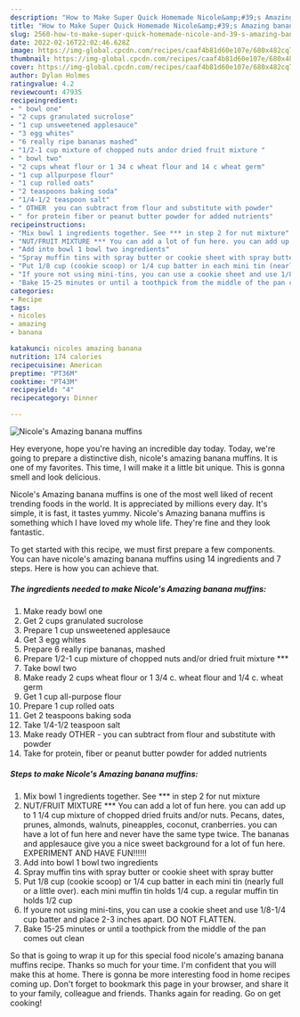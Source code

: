 ```yaml
---
description: "How to Make Super Quick Homemade Nicole&amp;#39;s Amazing banana muffins"
title: "How to Make Super Quick Homemade Nicole&amp;#39;s Amazing banana muffins"
slug: 2560-how-to-make-super-quick-homemade-nicole-and-39-s-amazing-banana-muffins
date: 2022-02-16T22:02:46.628Z
image: https://img-global.cpcdn.com/recipes/caaf4b81d60e107e/680x482cq70/nicoles-amazing-banana-muffins-recipe-main-photo.jpg
thumbnail: https://img-global.cpcdn.com/recipes/caaf4b81d60e107e/680x482cq70/nicoles-amazing-banana-muffins-recipe-main-photo.jpg
cover: https://img-global.cpcdn.com/recipes/caaf4b81d60e107e/680x482cq70/nicoles-amazing-banana-muffins-recipe-main-photo.jpg
author: Dylan Holmes
ratingvalue: 4.2
reviewcount: 47935
recipeingredient:
- " bowl one"
- "2 cups granulated sucrolose"
- "1 cup unsweetened applesauce"
- "3 egg whites"
- "6 really ripe bananas mashed"
- "1/2-1 cup mixture of chopped nuts andor dried fruit mixture "
- " bowl two"
- "2 cups wheat flour or 1 34 c wheat flour and 14 c wheat germ"
- "1 cup allpurpose flour"
- "1 cup rolled oats"
- "2 teaspoons baking soda"
- "1/4-1/2 teaspoon salt"
- " OTHER  you can subtract from flour and substitute with powder"
- " for protein fiber or peanut butter powder for added nutrients"
recipeinstructions:
- "Mix bowl 1 ingredients together. See *** in step 2 for nut mixture"
- "NUT/FRUIT MIXTURE *** You can add a lot of fun here. you can add up to 1 1/4 cup mixture of chopped dried fruits and/or nuts. Pecans, dates, prunes, almonds, walnuts, pineapples, coconut, cranberries. you can have a lot of fun here and never have the same type twice. The bananas and applesauce give you a nice sweet background for a lot of fun here. EXPERIMENT AND HAVE FUN!!!!!!"
- "Add into bowl 1 bowl two ingredients"
- "Spray muffin tins with spray butter or cookie sheet with spray butter"
- "Put 1/8 cup (cookie scoop) or 1/4 cup batter in each mini tin (nearly full or a little over). each mini muffin tin holds 1/4 cup. a regular muffin tin holds 1/2 cup"
- "If youre not using mini-tins, you can use a cookie sheet and use 1/8-1/4 cup batter and place 2-3 inches apart. DO NOT FLATTEN."
- "Bake 15-25 minutes or until a toothpick from the middle of the pan comes out clean"
categories:
- Recipe
tags:
- nicoles
- amazing
- banana

katakunci: nicoles amazing banana 
nutrition: 174 calories
recipecuisine: American
preptime: "PT36M"
cooktime: "PT43M"
recipeyield: "4"
recipecategory: Dinner

---
```



![Nicole&#39;s Amazing banana muffins](https://img-global.cpcdn.com/recipes/caaf4b81d60e107e/680x482cq70/nicoles-amazing-banana-muffins-recipe-main-photo.jpg)

Hey everyone, hope you're having an incredible day today. Today, we're going to prepare a distinctive dish, nicole&#39;s amazing banana muffins. It is one of my favorites. This time, I will make it a little bit unique. This is gonna smell and look delicious.

Nicole&#39;s Amazing banana muffins is one of the most well liked of recent trending foods in the world. It is appreciated by millions every day. It's simple, it is fast, it tastes yummy. Nicole&#39;s Amazing banana muffins is something which I have loved my whole life. They're fine and they look fantastic.




To get started with this recipe, we must first prepare a few components. You can have nicole&#39;s amazing banana muffins using 14 ingredients and 7 steps. Here is how you can achieve that.

<!--inarticleads1-->

##### The ingredients needed to make Nicole&#39;s Amazing banana muffins:

1. Make ready  bowl one
1. Get 2 cups granulated sucrolose
1. Prepare 1 cup unsweetened applesauce
1. Get 3 egg whites
1. Prepare 6 really ripe bananas, mashed
1. Prepare 1/2-1 cup mixture of chopped nuts and/or dried fruit mixture ***
1. Take  bowl two
1. Make ready 2 cups wheat flour or 1 3/4 c. wheat flour and 1/4 c. wheat germ
1. Get 1 cup all-purpose flour
1. Prepare 1 cup rolled oats
1. Get 2 teaspoons baking soda
1. Take 1/4-1/2 teaspoon salt
1. Make ready  OTHER - you can subtract from flour and substitute with powder
1. Take  for protein, fiber or peanut butter powder for added nutrients




<!--inarticleads2-->

##### Steps to make Nicole&#39;s Amazing banana muffins:

1. Mix bowl 1 ingredients together. See *** in step 2 for nut mixture
1. NUT/FRUIT MIXTURE *** You can add a lot of fun here. you can add up to 1 1/4 cup mixture of chopped dried fruits and/or nuts. Pecans, dates, prunes, almonds, walnuts, pineapples, coconut, cranberries. you can have a lot of fun here and never have the same type twice. The bananas and applesauce give you a nice sweet background for a lot of fun here. EXPERIMENT AND HAVE FUN!!!!!!
1. Add into bowl 1 bowl two ingredients
1. Spray muffin tins with spray butter or cookie sheet with spray butter
1. Put 1/8 cup (cookie scoop) or 1/4 cup batter in each mini tin (nearly full or a little over). each mini muffin tin holds 1/4 cup. a regular muffin tin holds 1/2 cup
1. If youre not using mini-tins, you can use a cookie sheet and use 1/8-1/4 cup batter and place 2-3 inches apart. DO NOT FLATTEN.
1. Bake 15-25 minutes or until a toothpick from the middle of the pan comes out clean




So that is going to wrap it up for this special food nicole&#39;s amazing banana muffins recipe. Thanks so much for your time. I'm confident that you will make this at home. There is gonna be more interesting food in home recipes coming up. Don't forget to bookmark this page in your browser, and share it to your family, colleague and friends. Thanks again for reading. Go on get cooking!
